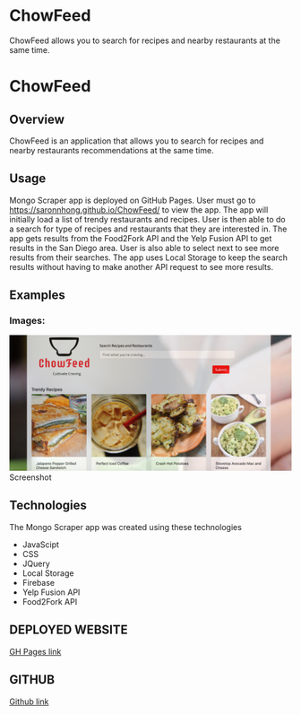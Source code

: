 # ChowFeed
ChowFeed allows you to search for recipes and nearby restaurants at the same time.

# ChowFeed

## Overview
ChowFeed is an application that allows you to search for recipes and nearby restaurants recommendations at the same time.

## Usage
Mongo Scraper app is deployed on GitHub Pages. User must go to https://saronnhong.github.io/ChowFeed/ to view the app. The app will initially load a list of trendy restaurants and recipes. User is then able to do a search for type of recipes and restaurants that they are interested in. The app gets results from the Food2Fork API and the Yelp Fusion API to get results in the San Diego area. User is also able to select next to see more results from their searches. The app uses Local Storage to keep the search results without having to make another API request to see more results. 

## Examples
### Images:
![alt text](./assets/images/chowfeed.png "homepage")
Screenshot

## Technologies
The Mongo Scraper app was created using these technologies
* JavaScipt
* CSS
* JQuery
* Local Storage
* Firebase
* Yelp Fusion API
* Food2Fork API

## DEPLOYED WEBSITE
[GH Pages link](https://saronnhong.github.io/ChowFeed/)

## GITHUB
[Github link](https://github.com/saronnhong/ChowFeed)


 